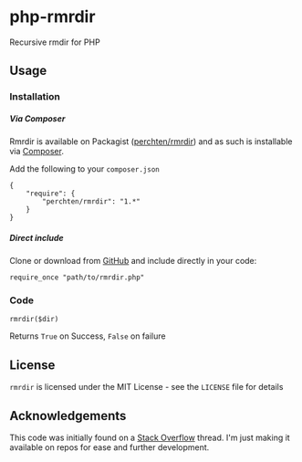php-rmrdir
==========

Recursive rmdir for PHP

## Usage

### Installation

##### Via Composer

Rmrdir is available on Packagist ([perchten/rmrdir](https://packagist.org/packages/perchten/rmrdir)) and as such is installable via [Composer](https://getcomposer.org/).

Add the following to your `composer.json`

	{
    	"require": {
        	"perchten/rmrdir": "1.*"
	    }
	}

##### Direct include

Clone or download from [GitHub](https://github.com/perchten/php-rmrdir) and include directly in your code:

	require_once "path/to/rmrdir.php"

### Code

	rmrdir($dir)
	
Returns `True` on Success, `False` on failure


## License

`rmrdir` is licensed under the MIT License - see the `LICENSE` file for details

## Acknowledgements

This code was initially found on a [Stack Overflow](http://stackoverflow.com/) thread. I'm just making it available on repos for ease and further development.


